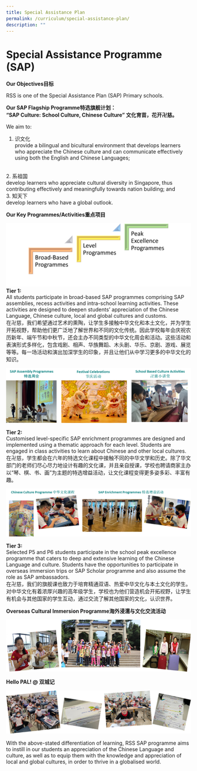 ```yaml
---
title: Special Assistance Plan
permalink: /curriculum/special-assistance-plan/
description: ""
---
```

# Special Assistance Programme (SAP)

**Our Objectives目标**

RSS is one of the Special Assistance Plan (SAP) Primary schools.

<b>Our SAP Flagship Programme特选旗舰计划：</b>
<b><br>“SAP Culture: School Culture, Chinese Culture” 文化育苗，花开卍慈。</b>

We aim to:

1. 识文化
<br>provide a bilingual and bicultural environment that develops learners who appreciate the Chinese culture and can communicate effectively using both the English and Chinese Languages;
<br>
2. 系祖国
<br>develop learners who appreciate cultural diversity in Singapore, thus contributing effectively and meaningfully towards nation building; and
<br>
3. 知天下
<br>develop learners who have a global outlook.

**Our Key Programmes/Activities重点项目**

![](/images/2023%20sap_1.png)
**Tier 1:**
<br>All students participate in broad-based SAP programmes comprising SAP assemblies, recess activities and intra-school learning activities. These activities are designed to deepen students’ appreciation of the Chinese Language,  Chinese culture, local and global cultures and customs.
<br>在卍慈，我们希望通过艺术的熏陶，让学生多接触中华文化和本土文化，并为学生开拓视野，帮助他们更广泛地了解世界和不同的文化传统。因此学校每年会庆祝农历新年、端午节和中秋节，还会主办不同类型的中华文化周会和活动。这些活动和表演形式多样化，包含戏剧、相声、华族舞蹈、木头剧、华乐、京剧、游戏、展览等等。每一场活动和演出加深学生的印象，并且让他们从中学习更多的中华文化的知识。

![](/images/2023%20sap_5.png)

**Tier 2:**
<br>Customised level-specific SAP enrichment programmes are designed and implemented using a thematic approach for each level. Students are engaged in class activities to learn about Chinese and other local cultures. 
<br>在卍慈，学生都会在六年的特选文化课程中接触不同的中华文学和历史。除了华文部门的老师们尽心尽力地设计有趣的文化课，并且亲自授课，学校也聘请商家主办以“琴、棋、书、画”为主题的特选增益活动，让文化课程变得更多姿多彩、丰富有趣。

![](/images/2023%20sap_6.png)

**Tier 3:**
<br>Selected P5 and P6 students participate in the school peak excellence programme that caters to  deep and extensive learning of the Chinese Language and culture. Students have the opportunities to participate in overseas immersion trips or SAP Scholar programme and also assume the role as SAP ambassadors.
<br>在卍慈，我们的旗舰课也致力于培育精通双语、热爱中华文化与本土文化的学生。对中华文化有着浓厚兴趣的高年级学生，学校也为他们营造机会开拓视野，让学生有机会与其他国家的学生互动，通过交流了解其他国家的文化，认识世界。

**Overseas Cultural Immersion Programme海外浸濡与文化交流活动**

![](/images/Overseas%20Cultural%20Immersion%20Programme.png)

**Hello PAL! @ 双城记**

![](/images/2023%20sap_7.png)

With the above-stated differentiation of learning, RSS SAP programme aims to instill in our students an appreciation of the Chinese Language and culture, as well as to equip them with the knowledge and appreciation of local and global cultures, in order to thrive in a globalised world.